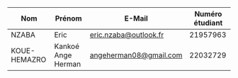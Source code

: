 | Nom          | Prénom             | E-Mail | Numéro étudiant   |
| ------------ | ------------------ | --------------- | -------- |
| NZABA     | Eric          | eric.nzaba@outlook.fr        | 21957963   |
| KOUE-HEMAZRO | Kankoé Ange Herman | angeherman08@gmail.com       |  22032729|
